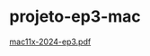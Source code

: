 # projeto-ep3-mac
[mac11x-2024-ep3.pdf](https://github.com/user-attachments/files/18187498/mac11x-2024-ep3.pdf)

